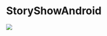 # StoryShowAndroid
[![](https://jitpack.io/v/rajngarg/StoryShowSample.svg)](https://jitpack.io/#rajngarg/StoryShowSample)
